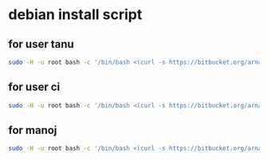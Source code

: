 # debian install script

## for user tanu 

```bash
sudo -H -u root bash -c '/bin/bash <(curl -s https://bitbucket.org/arnabcollarjobs/cloudscript/raw/da65140d66ae41db5991843a67abbc6d4fdc614e/ansiblecloudinit-tanu.sh)'
```

## for user ci 

```bash
sudo -H -u root bash -c '/bin/bash <(curl -s https://bitbucket.org/arnabcollarjobs/cloudscript/raw/da65140d66ae41db5991843a67abbc6d4fdc614e/ansiblecloudinit-ciuser.sh)'
```

## for manoj 

```bash
sudo -H -u root bash -c '/bin/bash <(curl -s https://bitbucket.org/arnabcollarjobs/cloudscript/raw/3965b2bdf1de4b774f6b976bfab990db4044537f/ansiblecloudinit-manoj.sh)'
```